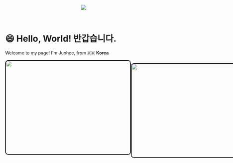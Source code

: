 <p align='center'>
    <img src="https://capsule-render.vercel.app/api?type=waving&color=auto&height=400&width=100%&section=header&text=Hello,%20World!&fontSize=90&animation=twinkling&fontAlignY=38&desc=안녕하세요!%20프론트엔드%20개발자%20김준회입니다!&descAlignY=53&descAlign=58"/>
</p>

<br/>

# 😄 Hello, World! 반갑습니다.

Welcome to my page!
I'm Junhoe, from 🇰🇷 **Korea**

<div style="display: flex; align-items: center;">
  <img src="https://github-readme-stats.vercel.app/api?username=KimJunhoe153&show_icons=true&theme=tokyonight&layout=compact" style="width: 400px; height: 300px; border: 2px solid black; border-radius: 10px; margin-bottom: 20px;"/>
  <img src="https://github-readme-stats.vercel.app/api/top-langs/?username=KimJunhoe153&layout=compact&theme=tokyonight" style="width: 400px; height: 300px; border: 2px solid black; border-radius: 10px;"/>
</div>
